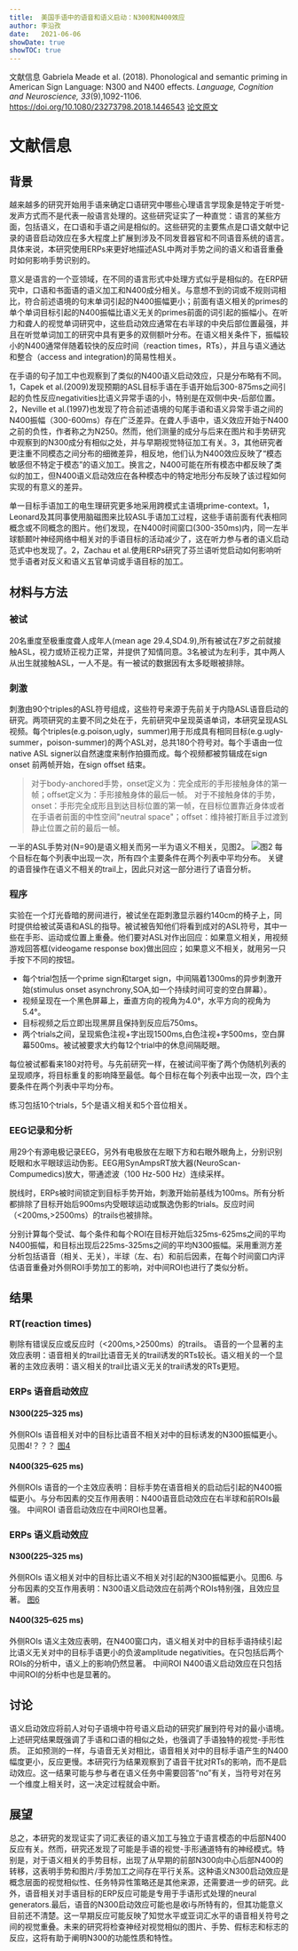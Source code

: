 ```yaml
---
title:  美国手语中的语音和语义启动：N300和N400效应
author: 李沿孜
date:   2021-06-06
showDate: true 
showTOC: true
---
```

文献信息 Gabriela Meade et al. (2018). Phonological and semantic priming in American Sign Language: N300 and N400 effects. *Language, Cognition and Neuroscience, 33*(9),1092-1106. 
https://doi.org/10.1080/23273798.2018.1446543
[论文原文](../Source_Files/2021-06-06-LYZ1.pdf)
# 文献信息
## 背景
越来越多的研究开始用手语来确定口语研究中哪些心理语言学现象是特定于听觉-发声方式而不是代表一般语言处理的。这些研究证实了一种直觉：语言的某些方面，包括语义，在口语和手语之间是相似的。这些研究的主要焦点是口语文献中记录的语音启动效应在多大程度上扩展到涉及不同发音器官和不同语音系统的语言。具体来说，本研究使用ERPs来更好地描述ASL中两对手势之间的语义和语音重叠时如何影响手势识别的。

意义是语言的一个亚领域，在不同的语言形式中处理方式似乎是相似的。在ERP研究中，口语和书面语的语义加工和N400成分相关。与意想不到的词或不规则词相比，符合前述语境的句末单词引起的N400振幅更小；前面有语义相关的primes的单个单词目标引起的N400振幅比语义无关的primes前面的词引起的振幅小。在听力和聋人的视觉单词研究中，这些启动效应通常在右半球的中央后部位置最强，并且在听觉单词加工的研究中具有更多的双侧额叶分布。在语义相关条件下，振幅较小的N400通常伴随着较快的反应时间（reaction times，RTs），并且与语义通达和整合（access and integration)的简易性相关。

在手语的句子加工中也观察到了类似的N400语义启动效应，只是分布略有不同。1，Capek et al.(2009)发现预期的ASL目标手语在手语开始后300-875ms之间引起的负性反应negativities比语义异常手语的小，特别是在双侧中央-后部位置。2，Neville et al.(1997)也发现了符合前述语境的句尾手语和语义异常手语之间的N400振幅（300-600ms）存在广泛差异。在聋人手语中，语义效应开始于N400之前的负性，作者称之为N250。然而，他们测量的成分与后来在图片和手势研究中观察到的N300成分有相似之处，并与早期视觉特征加工有关。3，其他研究者更注重不同模态之间分布的细微差异，相反地，他们认为N400效应反映了“模态敏感但不特定于模态”的语义加工。换言之，N400可能在所有模态中都反映了类似的加工，但N400语义启动效应在各种模态中的特定地形分布反映了该过程如何实现的有意义的差异。

单一目标手语加工的电生理研究更多地采用跨模式主语境prime-context。1，Leonard及其同事使用脑磁图来比较ASL手语加工过程，这些手语前面有代表相同概念或不同概念的图片。他们发现，在N400时间窗口(300-350ms)内，同一左半球额颞叶神经网络中相关对的手语目标的活动减少了，这在听力参与者的语义启动范式中也发现了。2，Zachau et al.使用ERPs研究了芬兰语听觉启动如何影响听觉手语者对反义和语义五官单词或手语目标的加工。
## 材料与方法
### 被试
20名重度至极重度聋人成年人(mean age 29.4,SD4.9),所有被试在7岁之前就接触ASL，视力或矫正视力正常，并提供了知情同意。3名被试为左利手，其中两人从出生就接触ASL，一人不是。有一被试的数据因有太多眨眼被排除。
### 刺激
刺激由90个triples的ASL符号组成，这些符号来源于先前关于内隐ASL语音启动的研究。两项研究的主要不同之处在于，先前研究中呈现英语单词，本研究呈现ASL视频。每个triples(e.g.poison,ugly，summer)用于形成具有相同目标(e.g.ugly-summer，poison-summer)的两个ASL对，总共180个符号对。每个手语由一位native ASL signer以自然速度来制作拍摄而成。每个视频都被剪辑成在sign onset 前两帧开始，在sign offset 结束。
> 对于body-anchored手势，onset定义为：完全成形的手形接触身体的第一帧；offset定义为：手形接触身体的最后一帧。
> 对于不接触身体的手势，onset：手形完全成形且到达目标位置的第一帧，在目标位置靠近身体或者在手语者前面的中性空间"neutral space"；offset：维持被打断且手过渡到静止位置之前的最后一帧。

一半的ASL手势对(N=90)是语义相关而另一半为语义不相关，见图2。
![图2](../Supporting_Information/2021-06-06-LYZ1-Fig2.png) 
每个目标在每个列表中出现一次，所有四个主要条件在两个列表中平均分布。
关键的语音操作在语义不相关的trail上，因此只对这一部分进行了语音分析。
### 程序
实验在一个灯光昏暗的房间进行，被试坐在距刺激显示器约140cm的椅子上，同时提供给被试英语和ASL的指导。被试被告知他们将看到成对的ASL符号，其中一些在手形、运动或位置上重叠。他们要对ASL对作出回应：如果意义相关，用视频游戏回答框(videogame response box)做出回应；如果意义不相关，就用另一只手按下不同的按钮。

- 每个trial包括一个prime sign和target sign，中间隔着1300ms的异步刺激开始(stimulus onset asynchrony,SOA,如一个持续时间可变的空白屏幕）。
- 视频呈现在一个黑色屏幕上，垂直方向的视角为4.0°，水平方向的视角为5.4°。
- 目标视频之后立即出现黑屏且保持到反应后750ms。
- 两个trials之间，呈现紫色注视+字出现1500ms,白色注视+字500ms，空白屏幕500ms。被试被要求大约每12个trial中的休息间隔眨眼。

每位被试都看来180对符号。与先前研究一样，在被试间平衡了两个伪随机列表的呈现顺序，将目标重复的影响降至最低。每个目标在每个列表中出现一次，四个主要条件在两个列表中平均分布。

练习包括10个trials，5个是语义相关和5个音位相关。

### EEG记录和分析
用29个有源电极记录EEG，另外有电极放在左眼下方和右眼外眼角上，分别识别眨眼和水平眼球运动伪影。EEG用SynAmpsRT放大器(NeuroScan-Compumedics)放大，带通滤波（100 Hz-500 Hz）连续采样。

脱线时，ERPs被时间锁定到目标手势开始，刺激开始前基线为100ms。所有分析都排除了目标开始后900ms内受眼球运动或飘逸伪影的trials。反应时间（<200ms,>2500ms）的trails也被排除。

分别计算每个受试、每个条件和每个ROI在目标开始后325ms-625ms之间的平均N400振幅，和目标出现后225ms-325ms之间的平均N300振幅。采用重测方差分析包括语音（相关、无关），半球（左、右）和前后因素，在每个时间窗口内评估语音重叠对外侧ROI手势加工的影响，对中间ROI也进行了类似分析。
## 结果
### RT(reaction times)
剔除有错误反应或反应时（<200ms,>2500ms）的trails。
语音的一个显著的主效应表明：语音相关的trail比语音无关的trail诱发的RTs较长。语义相关的一个显著的主效应表明：语义相关的trail比语义无关的trail诱发的RTs更短。
### ERPs 语音启动效应
#### N300(225–325 ms)
外侧ROIs   语音相关对中的目标比语音不相关对中的目标诱发的N300振幅更小。见图4!？？？
[图4](../Supporting_Information/2021-06-06-LYZ1-Fig4.png) 

#### N400(325–625 ms)
外侧ROIs   语音的一个主效应表明：目标手势在语音相关的启动后引起的N400振幅更小。与分布因素的交互作用表明：N400语音启动效应在右半球和前ROIs最强。
中间ROI    语音启动效应在中间ROI也显著。

### ERPs 语义启动效应
#### N300(225–325 ms)
外侧ROIs    语义相关对中的目标比语义不相关对引起的N300振幅更小。见图6. 与分布因素的交互作用表明：N300语义启动效应在前两个ROIs特别强，且效应显著。
[图6](../Supporting_Information/2021-06-06-LYZ1-Fig6.png)
#### N400(325–625 ms)
外侧ROIs  语义主效应表明，在N400窗口内，语义相关对中的目标手语持续引起比语义无关对中的目标手语更小的负波amplitude negativities。在只包括后两个ROIs的分析中，语义上的影响仍然显著。
中间ROI  N400语义启动效应在只包括中间ROI的分析中也是显著的。
## 讨论
语义启动效应将前人对句子语境中符号语义启动的研究扩展到符号对的最小语境。上述研究结果既强调了手语和口语的相似之处，也强调了手语独特的视觉-手形性质。
正如预测的一样，与语音无关对相比，语音相关对中的目标手语产生的N400幅度更小，反应更慢。本研究行为结果观察到了语音干扰对RTs的影响，而不是启动效应。这一结果可能与参与者在语义任务中需要回答“no”有关，当符号对在另一个维度上相关时，这一决定过程就会中断。
## 展望
总之，本研究的发现证实了词汇表征的语义加工与独立于语言模态的中后部N400反应有关。然而，研究还发现了可能是手语的视觉-手形通道特有的神经模式。特别是，对于语义相关的手势目标，出现了从早期的前部N300向中心后部N400的转移，这表明手势和图片/手势加工之间存在平行关系。这种语义N300启动效应是概念层面的视觉相似性、任务特异性策略还是其他来源，还需要进一步的研究。此外，语音相关对手语目标的ERP反应可能是专用于手语形式处理的neural generators.最后，语音的N300启动效应可能也是收i与所特有的，但其功能意义目前还不清楚。这一早期反应可能反映了知觉水平或亚词汇水平的语音相关符号之间的视觉重叠。未来的研究将检查神经对视觉相似的图片、手势、假标志和标志的反应，这将有助于阐明N300的功能性质和特性。








































